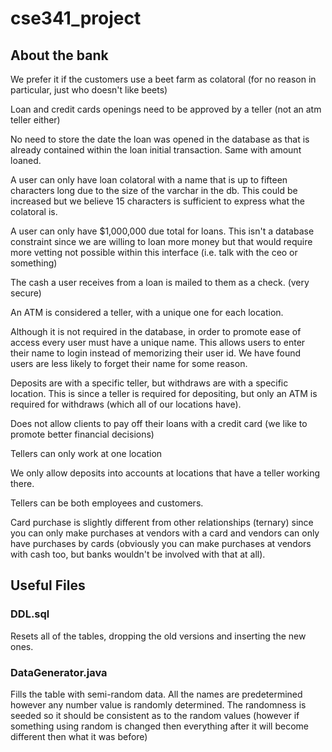 # cse341_project

## About the bank

We prefer it if the customers use a beet farm as colatoral (for no reason in particular, just who doesn't like beets)

Loan and credit cards openings need to be approved by a teller (not an atm teller either)

No need to store the date the loan was opened in the database as that is already contained within the loan initial transaction. Same with amount loaned. 

A user can only have loan colatoral with a name that is up to fifteen characters long due to the size of the varchar in the db. This could be increased but we believe 15 characters is sufficient to express what the colatoral is. 

A user can only have $1,000,000 due total for loans. This isn't a database constraint since we are willing to loan more money but that would require more vetting not possible within this interface (i.e. talk with the ceo or something)

The cash a user receives from a loan is mailed to them as a check. (very secure)

An ATM is considered a teller, with a unique one for each location. 

Although it is not required in the database, in order to promote ease of access every user must have a unique name. This allows users to enter their name to login instead of memorizing their user id. We have found users are less likely to forget their name for some reason. 

Deposits are with a specific teller, but withdraws are with a specific location. This is since a teller is required for depositing, but only an ATM is required for withdraws (which all of our locations have). 

Does not allow clients to pay off their loans with a credit card (we like to promote better financial decisions)

Tellers can only work at one location

We only allow deposits into accounts at locations that have a teller working there. 

Tellers can be both employees and customers. 

Card purchase is slightly different from other relationships (ternary) since you can only make purchases at vendors with a card and vendors can only have purchases by cards (obviously you can make purchases at vendors with cash too, but banks wouldn't be involved with that at all). 

## Useful Files

### DDL.sql
Resets all of the tables, dropping the old versions and inserting the new ones. 

### DataGenerator.java
Fills the table with semi-random data. All the names are predetermined however any number value is randomly determined. The randomness is seeded so it should be consistent as to the random values (however if something using random is changed then everything after it will become different then what it was before)